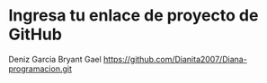 # Ingresa tu enlace de proyecto de GitHub
Deniz Garcia Bryant Gael https://github.com/Dianita2007/Diana-programacion.git
